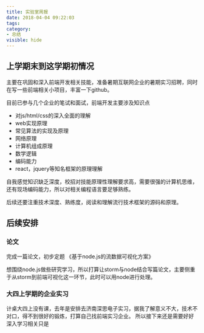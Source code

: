 ```yaml
---
title: 实验室周报
date: 2018-04-04 09:22:03
tags:
category:
- 总结
visible: hide
---
```


## 上学期末到这学期初情况

主要在巩固和深入前端开发相关技能，准备暑期互联网企业的暑期实习招聘，同时在写一些前端相关小项目，丰富一下github。

目前已参与几个企业的笔试和面试，前端开发主要涉及知识点

- 对js/html/css的深入全面的理解
- web实现原理
- 常见算法的实现及原理
- 网络原理
- 计算机组成原理
- 数学逻辑
- 编码能力
- react，jquery等知名框架的原理理解

自我感觉知识缺乏深度，校招对技能原理性理解要求高，需要很强的计算机思维，还有现场编码能力，所以对相关编程语言要足够熟练。

后续还要注重技术深度、熟练度，阅读和理解流行技术框架的源码和原理。

## 后续安排

### 论文

完成一篇论文，初步定题 《基于node.js的流数据可视化方案》

想围绕node.js做些研究学习，所以打算让storm与node结合写篇论文，主要侧重于从storm到前端可视化这一环节，此时可以用node进行处理。

### 大四上学期的企业实习

计桌大四上没有课，去年是安排去济南深思电子实习，据我了解意义不大，技术不对口，得不到很好的锻炼，打算自己找前端实习企业。
所以接下来还是需要好好深入学习相关只是
